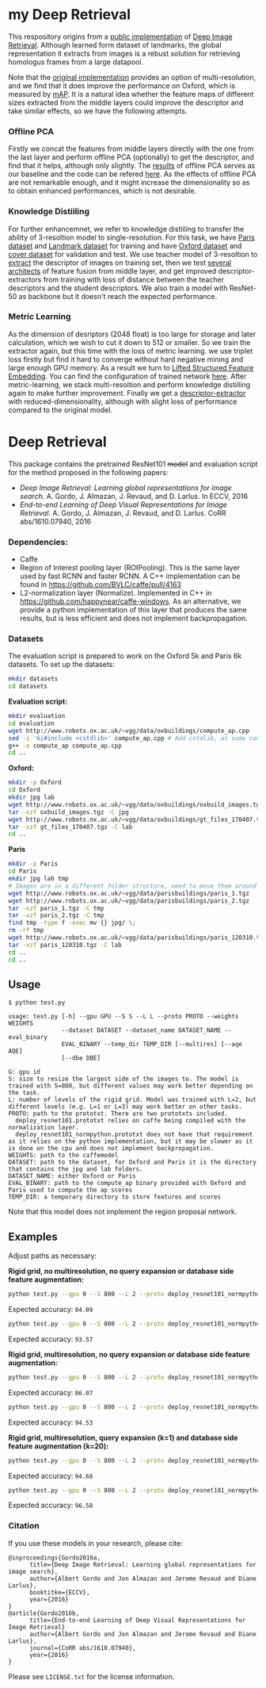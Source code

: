 # my Deep Retrieval

This respository origins from a [public implementation](https://github.com/figitaki/deep-retrieval) of [Deep Image Retrieval](https://link.springer.com/content/pdf/10.1007%2F978-3-319-46466-4_15.pdf). Although learned form dataset of landmarks, the global representation it extracts from images is a rebust solution for retrieving homologus frames from a large datapool.

Note that the [original implementation](https://github.com/wozhouh/my-deep-retrieval/blob/master/test.py) provides an option of multi-resolution, and we find that it does improve the performance on Oxford, which is measured by [mAP](https://github.com/wozhouh/my-deep-retrieval/blob/master/eval/compute_ap.cpp). It is a natural idea whether the feature maps of different sizes extracted from the middle layers could improve the descriptor and take similar effects, so we have the following attempts.

### Offline PCA
Firstly we concat the features from middle layers directly with the one from the last layer and perform offline PCA (optionally) to get the descriptor, and find that it helps, although only slightly. The [results](https://github.com/wozhouh/my-deep-retrieval/tree/master/eval/baseline) of offline PCA serves as our baseline and the code can be refered [here](https://github.com/wozhouh/my-deep-retrieval/tree/master/myPython/offline). As the effects of offline PCA are not remarkable enough, and it might increase the dimensionality so as to obtain enhanced performances, which is not desirable. 

### Knowledge Distiiling
For further enhancemnet, we refer to knowledge distiiling to transfer the ability of 3-resoltion model to single-resolution. For this task, we have [Paris dataset](https://github.com/wozhouh/my-deep-retrieval/blob/master/myPython/paris_helper.py) and [Landmark dataset](https://github.com/wozhouh/my-deep-retrieval/blob/master/myPython/landmark_helper.py) for training and have [Oxford dataset](https://github.com/wozhouh/my-deep-retrieval/blob/master/myPython/oxford_helper.py) and [cover dataset](https://github.com/wozhouh/my-deep-retrieval/blob/master/myPython/cover_helper.py) for validation and test. We use teacher model of 3-resoltion to [extract](https://github.com/wozhouh/my-deep-retrieval/blob/master/myPython/convert_image2features_multires.py) the descriptor of images on training set, then we test [several architects](https://github.com/wozhouh/my-deep-retrieval/tree/master/proto/distilling) of feature fusion from middle layer, and get improved descriptor-extractors from training with loss of distance between the teacher descriptors and the student descriptors. We also train a model with ResNet-50 as backbone but it doesn't reach the expected performance.

### Metric Learning
As the dimension of desriptors (2048 float) is too large for storage and later calculation, which we wish to cut it down to 512 or smaller. So we train the extractor again, but this time with the loss of metric learning. we use triplet loss firstly but find it hard to converge without hard negative mining and large enough GPU memory. As a result we turn to [Lifted Structured Feature Embedding](https://github.com/rksltnl/Deep-Metric-Learning-CVPR16). You can find the configuration of trained network [here](https://github.com/wozhouh/my-deep-retrieval/tree/master/proto/triplet). After metric-learning, we stack multi-resoltion and perform knowledge distiiling again to make further improvement. Finally we get a [descriptor-extractor](https://github.com/wozhouh/my-deep-retrieval/tree/master/proto/distilling/pca512) with reduced-dimensionality, although with slight loss of performance compared to the original model. 

# Deep Retrieval

This package contains the pretrained ResNet101 <del>model</del> and evaluation script for the method proposed in the following papers:

* *Deep Image Retrieval: Learning global representations for image search.* A. Gordo, J. Almazan, J. Revaud, and D. Larlus. In ECCV, 2016
* *End-to-end Learning of Deep Visual Representations for Image Retrieval.* A. Gordo, J. Almazan, J. Revaud, and D. Larlus. CoRR abs/1610.07940, 2016

### Dependencies:
 - Caffe
 - Region of Interest pooling layer (ROIPooling). This is the same layer used by fast RCNN and faster RCNN. A C++ implementation can be found in https://github.com/BVLC/caffe/pull/4163
 - L2-normalization layer (Normalize). Implemented in C++ in https://github.com/happynear/caffe-windows. As an alternative, we provide a python implementation of this layer that produces the same results, but is less efficient and does not implement backpropagation.


### Datasets
The evaluation script is prepared to work on the Oxford 5k and Paris 6k datasets. To set up the datasets:

```sh
mkdir datasets
cd datasets
```

**Evaluation script:**
```sh
mkdir evaluation
cd evaluation
wget http://www.robots.ox.ac.uk/~vgg/data/oxbuildings/compute_ap.cpp
sed -i '6i#include <cstdlib>' compute_ap.cpp # Add cstdlib, as some compilers will produce an error otherwise
g++ -o compute_ap compute_ap.cpp
cd ..
```

**Oxford:**
```sh
mkdir -p Oxford
cd Oxford
mkdir jpg lab
wget http://www.robots.ox.ac.uk/~vgg/data/oxbuildings/oxbuild_images.tgz
tar -xzf oxbuild_images.tgz -C jpg
wget http://www.robots.ox.ac.uk/~vgg/data/oxbuildings/gt_files_170407.tgz
tar -xzf gt_files_170407.tgz -C lab
cd ..
```

**Paris**
```sh
mkdir -p Paris
cd Paris
mkdir jpg lab tmp
# Images are in a different folder structure, need to move them around
wget http://www.robots.ox.ac.uk/~vgg/data/parisbuildings/paris_1.tgz
wget http://www.robots.ox.ac.uk/~vgg/data/parisbuildings/paris_2.tgz
tar -xzf paris_1.tgz -C tmp
tar -xzf paris_2.tgz -C tmp
find tmp -type f -exec mv {} jpg/ \;
rm -rf tmp
wget http://www.robots.ox.ac.uk/~vgg/data/parisbuildings/paris_120310.tgz
tar -xzf paris_120310.tgz -C lab
cd ..
cd ..
```

## Usage
```
$ python test.py

usage: test.py [-h] --gpu GPU --S S --L L --proto PROTO --weights WEIGHTS
               --dataset DATASET --dataset_name DATASET_NAME --eval_binary
               EVAL_BINARY --temp_dir TEMP_DIR [--multires] [--aqe AQE]
               [--dbe DBE]

G: gpu id
S: size to resize the largest side of the images to. The model is trained with S=800, but different values may work better depending on the task.
L: number of levels of the rigid grid. Model was trained with L=2, but different levels (e.g. L=1 or L=3) may work better on other tasks.
PROTO: path to the prototxt. There are two prototxts included.
  deploy_resnet101.prototxt relies on caffe being compiled with the normalization layer.
  deploy_resnet101_normpython.prototxt does not have that requirement as it relies on the python implementation, but it may be slower as it is done on the cpu and does not implement backpropagation.
WEIGHTS: path to the caffemodel
DATASET: path to the dataset, for Oxford and Paris it is the directory that contains the jpg and lab folders.
DATASET_NAME: either Oxford or Paris
EVAL_BINARY: path to the compute_ap binary provided with Oxford and Paris used to compute the ap scores
TEMP_DIR: a temporary directory to store features and scores
```

Note that this model does not implement the region proposal network.

## Examples
Adjust paths as necessary:

**Rigid grid, no multiresolution, no query expansion or database side feature augmentation:**

```sh
python test.py --gpu 0 --S 800 --L 2 --proto deploy_resnet101_normpython.prototxt --weights model.caffemodel --dataset datasets/Oxford --eval_binary datasets/evaluation/compute_ap --temp_dir tmp --dataset_name Oxford
```
Expected accuracy: `84.09`

```sh
python test.py --gpu 0 --S 800 --L 2 --proto deploy_resnet101_normpython.prototxt --weights model.caffemodel --dataset datasets/Paris --eval_binary datasets/evaluation/compute_ap --temp_dir tmp --dataset_name Paris
```
Expected accuracy: `93.57`

**Rigid grid, multiresolution, no query expansion or database side feature augmentation:**
```sh
python test.py --gpu 0 --S 800 --L 2 --proto deploy_resnet101_normpython.prototxt --weights model.caffemodel --dataset datasets/Oxford --eval_binary datasets/evaluation/compute_ap --temp_dir tmp --dataset_name Oxford --multires
```
Expected accuracy: `86.07`

```sh
python test.py --gpu 0 --S 800 --L 2 --proto deploy_resnet101_normpython.prototxt --weights model.caffemodel --dataset datasets/Paris --eval_binary datasets/evaluation/compute_ap --temp_dir tmp --dataset_name Paris --multires
```
Expected accuracy: `94.53`

**Rigid grid, multiresolution, query expansion (k=1) and database side feature augmentation (k=20):**
```sh
python test.py --gpu 0 --S 800 --L 2 --proto deploy_resnet101_normpython.prototxt --weights model.caffemodel --dataset datasets/Oxford --eval_binary datasets/evaluation/compute_ap --temp_dir tmp --dataset_name Oxford –multires --aqe 1 --dbe 20
```
Expected accuracy: `94.68`

```sh
python test.py --gpu 0 --S 800 --L 2 --proto deploy_resnet101_normpython.prototxt --weights model.caffemodel --dataset datasets/Paris --eval_binary datasets/evaluation/compute_ap --temp_dir tmp --dataset_name Paris –multires --aqe 1 --dbe 20
```
Expected accuracy: `96.58`

### Citation

If you use these models in your research, please cite:

```
@inproceedings{Gordo2016a,
      title={Deep Image Retrieval: Learning global representations for image search},
      author={Albert Gordo and Jon Almazan and Jerome Revaud and Diane Larlus},
      booktitke={ECCV},
      year={2016}
}   
@article{Gordo2016b,
      title={End-to-end Learning of Deep Visual Representations for Image Retrieval}
      author={Albert Gordo and Jon Almazan and Jerome Revaud and Diane Larlus},
      journal={CoRR abs/1610.07940},
      year={2016}
}
```

Please see `LICENSE.txt` for the license information.
